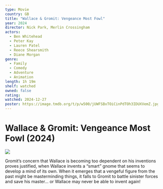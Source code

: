 ```yaml
---
type: Movie
country: GB
title: "Wallace & Gromit: Vengeance Most Fowl"
year: 2024
director: Nick Park, Merlin Crossingham
actors:
  - Ben Whitehead
  - Peter Kay
  - Lauren Patel
  - Reece Shearsmith
  - Diane Morgan
genre:
  - Family
  - Comedy
  - Adventure
  - Animation
length: 1h 19m
shelf: watched
owned: false
rating:
watched: 2024-12-27
poster: https://image.tmdb.org/t/p/w500/jUWFSBxTOiCinPdTOh3IDUXVemZ.jpg
---
```


# Wallace & Gromit: Vengeance Most Fowl (2024)

![](https://image.tmdb.org/t/p/w500/jUWFSBxTOiCinPdTOh3IDUXVemZ.jpg)

Gromit’s concern that Wallace is becoming too dependent on his inventions proves justified, when Wallace invents a “smart” gnome that seems to develop a mind of its own. When it emerges that a vengeful figure from the past might be masterminding things, it falls to Gromit to battle sinister forces and save his master… or Wallace may never be able to invent again!